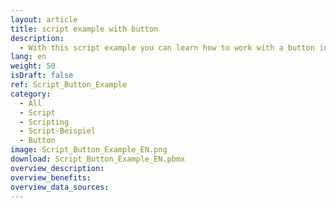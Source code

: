 ```yaml
---
layout: article
title: script example with button
description: 
  - With this script example you can learn how to work with a button in Peakboard.
lang: en
weight: 50
isDraft: false
ref: Script_Button_Example
category:
  - All
  - Script
  - Scripting
  - Script-Beispiel
  - Button
image: Script_Button_Example_EN.png
download: Script_Button_Example_EN.pbmx
overview_description:
overview_benefits:
overview_data_sources:
---
```

